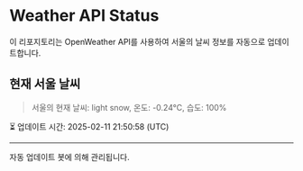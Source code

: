
# Weather API Status

이 리포지토리는 OpenWeather API를 사용하여 서울의 날씨 정보를 자동으로 업데이트합니다.

## 현재 서울 날씨
> 서울의 현재 날씨: light snow, 온도: -0.24°C, 습도: 100%

⏳ 업데이트 시간: 2025-02-11 21:50:58 (UTC)

---
자동 업데이트 봇에 의해 관리됩니다.
